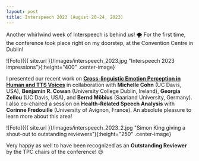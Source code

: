 ```yaml
---
layout: post
title: Interspeech 2023 (August 20-24, 2023)
---
```


Another whirlwind week of Interspeech is behind us! &#127786;&#65039; For the first time, the conference took place right on my doorstep, at the Convention Centre in Dublin!

![Foto]({{ site.url }}/images/interspeech_2023.jpg "Interspeech 2023 impressions"){:height="400" .center-image}

I presented our recent work on <strong><a href="https://doi.org/10.21437/Interspeech.2023-711" target="_blank" rel="noopener">Cross-linguistic 
Emotion Perception in Human and TTS Voices</a></strong> in collaboration with <strong>Michelle Cohn</strong> (UC Davis, USA), 
<strong>Benjamin R. Cowan</strong> (University College Dublin, Ireland), <strong>Georgia Zellou</strong> (UC Davis, USA), and 
<strong>Bernd Möbius</strong> (Saarland University, Germany). 
I also co-chaired a session on <strong>Health-Related Speech Analysis</strong> with <strong>Corinne Fredouille</strong> 
(University of Avignon, France). An absolute pleasure to learn more about this area!

![Foto]({{ site.url }}/images/interspeech_2023_2.jpg "Simon King giving a shout-out to outstanding reviewers"){:height="250" .center-image}

Very happy as well to have been recognized as an <strong>Outstanding Reviewer</strong> by the TPC chairs of the conference! &#128525;

